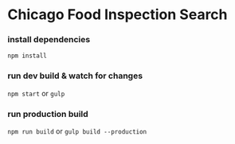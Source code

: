 # Chicago Food Inspection Search

### install dependencies
`npm install`

### run dev build & watch for changes
`npm start` or `gulp`

### run production build
`npm run build` or `gulp build --production`